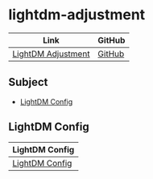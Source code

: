 

# lightdm-adjustment

| Link | GitHub |
| ---- | ------ |
| [LightDM Adjustment](https://samwhelp.github.io/lightdm-adjustment/) | [GitHub](https://github.com/samwhelp/lightdm-adjustment) |




## Subject

* [LightDM Config](#lightdm-config)




## LightDM Config

| LightDM Config |
| -------------- |
| [LightDM Config](https://github.com/samwhelp/lightdm-adjustment/tree/main/prototype/main/lightdm-config) |
